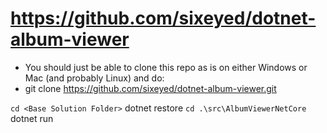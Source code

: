 # https://github.com/sixeyed/dotnet-album-viewer
- You should just be able to clone this repo as is on either Windows or Mac (and probably Linux) and do:
- git clone https://github.com/sixeyed/dotnet-album-viewer.git

` cd <Base Solution Folder>
` dotnet restore
` cd .\src\AlbumViewerNetCore
` dotnet run
